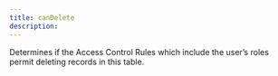 ```yaml
---
title: canDelete
description: 
---
```

Determines if the Access Control Rules which include the user’s roles permit deleting records in this table.